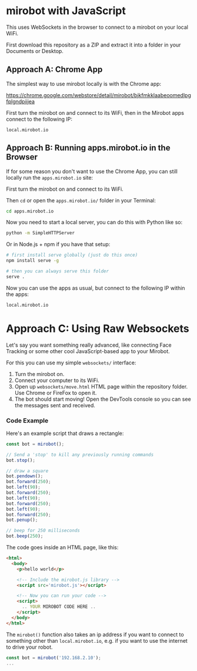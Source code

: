 # mirobot with JavaScript

This uses WebSockets in the browser to connect to a mirobot on your local WiFi.

First download this repository as a ZIP and extract it into a folder in your Documents or Desktop.

## Approach A: Chrome App

The simplest way to use mirobot locally is with the Chrome app:

https://chrome.google.com/webstore/detail/mirobot/bjkfmkklaabeoomedlpgfplgndpiijea

First turn the mirobot on and connect to its WiFi, then in the Mirobot apps connect to the following IP:

`local.mirobot.io`

## Approach B: Running apps.mirobot.io in the Browser

If for some reason you don't want to use the Chrome App, you can still locally run the `apps.mirobot.io` site:

First turn the mirobot on and connect to its WiFi.

Then `cd` or open the `apps.mirobot.io/` folder in your Terminal:

```sh
cd apps.mirobot.io
```

Now you need to start a local server, you can do this with Python like so:

```sh
python -m SimpleHTTPServer
```

Or in Node.js + npm if you have that setup:

```sh
# first install serve globally (just do this once)
npm install serve -g

# then you can always serve this folder
serve .
```

Now you can use the apps as usual, but connect to the following IP within the apps:

```sh
local.mirobot.io
```

# Approach C: Using Raw Websockets

Let's say you want something really advanced, like connecting Face Tracking or some other cool JavaScript-based app to your Mirobot.

For this you can use my simple `websockets/` interface:

1. Turn the mirobot on.
2. Connect your computer to its WiFi.
3. Open up `websockets/move.html` HTML page within the repository folder. Use Chrome or FireFox to open it.
4. The bot should start moving! Open the DevTools console so you can see the messages sent and received.

### Code Example

Here's an example script that draws a rectangle:

```js
const bot = mirobot();

// Send a 'stop' to kill any previously running commands
bot.stop();

// draw a square
bot.pendown();
bot.forward(250);
bot.left(90);
bot.forward(250);
bot.left(90);
bot.forward(250);
bot.left(90);
bot.forward(250);
bot.penup();

// beep for 250 milliseconds
bot.beep(250);
```

The code goes inside an HTML page, like this:

```html
<html>
  <body>
    <p>hello world</p>

    <!-- Include the mirobot.js library -->
    <script src='mirobot.js'></script>

    <!-- Now you can run your code -->
    <script>
      .. YOUR MIROBOT CODE HERE ..
    </script>
  </body>
</html>
```

The `mirobot()` function also takes an ip address if you want to connect to something other than `local.mirobot.io`, e.g. if you want to use the internet to drive your robot.

```js
const bot = mirobot('192.168.2.10');
...
```